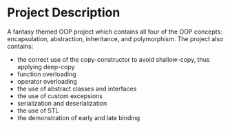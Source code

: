 # Project Description

A fantasy themed OOP project which contains all four of the OOP concepts: encapsulation, abstraction, inheritance, and polymorphism. The project also contains:
- the correct use of the copy-constructor to avoid shallow-copy, thus applying deep-copy
- function overloading
- operator overloading
- the use of abstract classes and interfaces
- the use of custom excepsions
- serialization and deserialization
- the use of STL
- the demonstration of early and late binding

